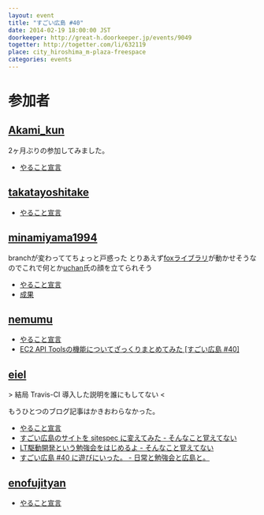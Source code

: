 ```yaml
---
layout: event
title: "すごい広島 #40"
date: 2014-02-19 18:00:00 JST
doorkeeper: http://great-h.doorkeeper.jp/events/9049
togetter: http://togetter.com/li/632119
place: city_hiroshima_m-plaza-freespace
categories: events
---
```


# 参加者


## [Akami_kun](https://github.com/Akamikun)

2ヶ月ぶりの参加してみました。

* [やること宣言](https://github.com/great-h/great-h.github.io/issues/685)


## [takatayoshitake](http://twitter.com/takatayoshitake)

* [やること宣言](https://github.com/great-h/great-h.github.io/issues/689)


## [minamiyama1994](https://github.com/minamiyama1994)

branchが変わっててちょっと戸惑った
とりあえず[foxライブラリ](http://www.fox-toolkit.org/)が動かせそうなのでこれで何とか[uchan](https://twitter.com/uchan_nos)氏の顔を立てられそう

* [やること宣言](https://github.com/great-h/great-h.github.io/issues/682)
* [成果](https://github.com/minamiyama1994/Game-plus-plus/commit/b18fb034afe52c3c3c504e60bbf1218fc450ce45)


## [nemumu](https://github.com/nemumu)

* [やること宣言](https://github.com/great-h/great-h.github.io/issues/683)
* [EC2 API Toolsの機能についてざっくりまとめてみた [すごい広島 #40]](http://nemumu.hateblo.jp/entry/2014/02/22/231952)


## [eiel](http://eiel.info/)

\> 結局 Travis-CI 導入した説明を誰にもしてない <

もうひとつのブログ記事はかきおわらなかった。

* [やること宣言](https://github.com/great-h/great-h.github.io/issues/684)
* [すごい広島のサイトを sitespec に変えてみた - そんなこと覚えてない](http://blog.eiel.info/blog/2014/02/19/change-sitespec-for-great-h/)
* [LT駆動開発という勉強会をはじめるよ - そんなこと覚えてない](http://blog.eiel.info/blog/2014/02/19/start-ltdd/)
* [すごい広島 #40 に遊びにいった。 - 日常と勉強会と広島と。](http://eielh-life.tumblr.com/post/77188649923/40)


## [enofujityan](http://twitter.com/enofujityan)

* [やること宣言](https://github.com/great-h/great-h.github.io/issues/687)
